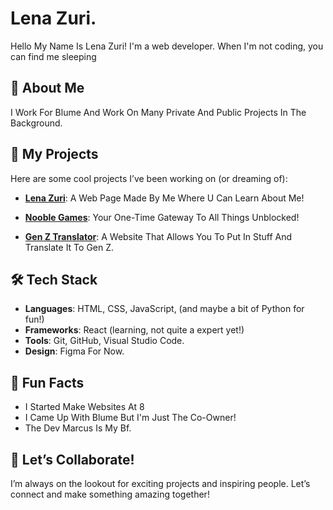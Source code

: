 # Lena Zuri.

Hello My Name Is Lena Zuri! I'm a web developer. When I'm not coding, you can find me sleeping

## 🌟 About Me
I Work For Blume And Work On Many Private And Public Projects In The Background.

## 🚀 My Projects

Here are some cool projects I’ve been working on (or dreaming of):

- **[Lena Zuri](https://lixleez.github.io/)**: A Web Page Made By Me Where U Can Learn About Me!
  
- **[Nooble Games](https://nooblegames.github.io/)**: Your One-Time Gateway To All Things Unblocked!

- **[Gen Z Translator](https://genztranslator.github.io/)**: A Website That Allows You To Put In Stuff And Translate It To Gen Z.

## 🛠️ Tech Stack

- **Languages**: HTML, CSS, JavaScript, (and maybe a bit of Python for fun!)
- **Frameworks**: React (learning, not quite a expert yet!)
- **Tools**: Git, GitHub, Visual Studio Code.
- **Design**: Figma For Now.

## 🎉 Fun Facts
- I Started Make Websites At 8
- I Came Up With Blume But I'm Just The Co-Owner!
- The Dev Marcus Is My Bf.


## 🤝 Let’s Collaborate!

I’m always on the lookout for exciting projects and inspiring people. Let’s connect and make something amazing together!
